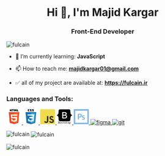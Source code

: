 <h1 align="center">Hi 👋, I'm Majid Kargar</h1>
<h3 align="center">Front-End Developer</h3>

<p align="left"> <img src="https://komarev.com/ghpvc/?username=fulcain&label=Profile%20views&color=0e75b6&style=flat"
        alt="fulcain" /> </p>

- 🌱 I’m currently learning: **JavaScript**

- 📫 How to reach me: **majidkargar01@gmail.com**

- ✅ all of my project are available at: **https://fulcain.ir**

<h3 align="left">Languages and Tools:</h3>
<p align="left">
    <!-- html -->
    <a href="https://www.w3.org/html/" target="_blank" rel="noreferrer">
        <img src="https://raw.githubusercontent.com/devicons/devicon/master/icons/html5/html5-original-wordmark.svg"
            alt="html5" width="40" height="40" />
    </a>
    <!-- css -->
    <a href="https://www.w3schools.com/css/" target="_blank" rel="noreferrer">
        <img src="https://raw.githubusercontent.com/devicons/devicon/master/icons/css3/css3-original-wordmark.svg"
            alt="css3" width="40" height="40" />
    </a>
    <!-- JavaScript -->
    <a href="https://developer.mozilla.org/en-US/docs/Web/JavaScript" target="_blank" rel="noreferrer"> <img
            src="https://raw.githubusercontent.com/devicons/devicon/master/icons/javascript/javascript-original.svg"
            alt="javascript" width="40" height="40" />
    </a>
    <!-- bootstrap -->
    <a href="https://getbootstrap.com" target="_blank" rel="noreferrer">
        <img src="https://raw.githubusercontent.com/devicons/devicon/master/icons/bootstrap/bootstrap-plain-wordmark.svg"
            alt="bootstrap" width="40" height="40" />
    </a>
    <!-- PhotoShop -->
    <a href="https://www.photoshop.com/en" target="_blank" rel="noreferrer"> <img
            src="https://raw.githubusercontent.com/devicons/devicon/master/icons/photoshop/photoshop-line.svg"
            alt="photoshop" width="40" height="40" />
    </a>
    <!-- figma -->
    <a href="https://www.figma.com/" target="_blank" rel="noreferrer">
        <img src="https://www.vectorlogo.zone/logos/figma/figma-icon.svg" alt="figma" width="40" height="40" />
    </a>
    <!-- git -->
    <a href="https://git-scm.com/" target="_blank" rel="noreferrer">
        <img src="https://www.vectorlogo.zone/logos/git-scm/git-scm-icon.svg" alt="git" width="40" height="40" />
    </a>
</p>

<p><img align="left"
        src="https://github-readme-stats.vercel.app/api/top-langs?username=fulcain&show_icons=true&locale=en&layout=compact"
        alt="fulcain" /></p>

<p>&nbsp;<img align="center" src="https://github-readme-stats.vercel.app/api?username=fulcain&show_icons=true&locale=en"
        alt="fulcain" /></p>

<p><img align="center" src="https://github-readme-streak-stats.herokuapp.com/?user=fulcain&" alt="fulcain" /></p>
